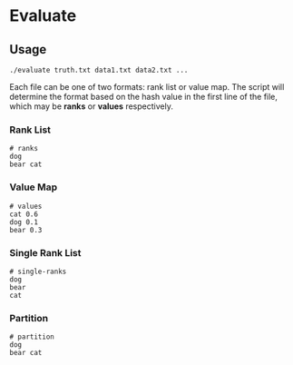 # Evaluate

## Usage

```
./evaluate truth.txt data1.txt data2.txt ...
```

Each file can be one of two formats: rank list or value map. The script will
determine the format based on the hash value in the first line of the file,
which may be **ranks** or **values** respectively.

### Rank List

```
# ranks
dog
bear cat
```

### Value Map

```
# values
cat 0.6
dog 0.1
bear 0.3
```

### Single Rank List

```
# single-ranks
dog
bear
cat
```

### Partition

```
# partition
dog
bear cat
```
